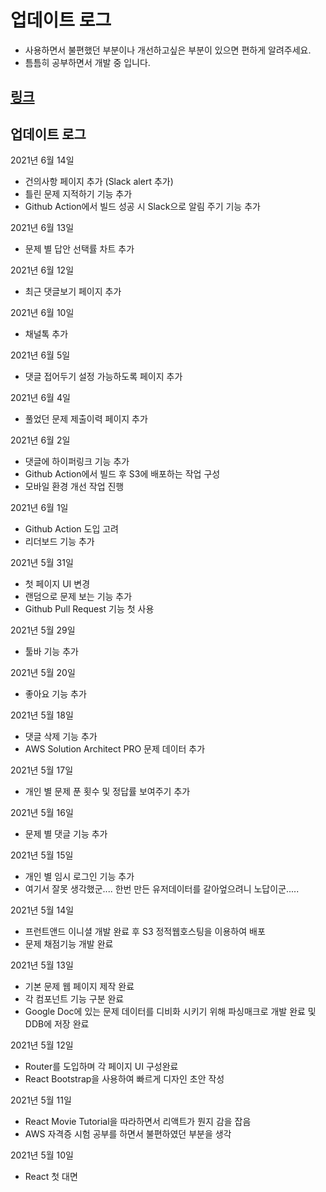 # 업데이트 로그
- 사용하면서 불편했던 부분이나 개선하고싶은 부분이 있으면 편하게 알려주세요.
- 틈틈히 공부하면서 개발 중 입니다.

## [링크](https://github.com/viassh/exam-boom)


## 업데이트 로그
2021년 6월 14일
- 건의사항 페이지 추가 (Slack alert 추가)
- 틀린 문제 지적하기 기능 추가
- Github Action에서 빌드 성공 시 Slack으로 알림 주기 기능 추가

2021년 6월 13일
- 문제 별 답안 선택률 차트 추가

2021년 6월 12일
- 최근 댓글보기 페이지 추가

2021년 6월 10일
- 채널톡 추가

2021년 6월 5일
- 댓글 접어두기 설정 가능하도록 페이지 추가

2021년 6월 4일
- 풀었던 문제 제출이력 페이지 추가

2021년 6월 2일
- 댓글에 하이퍼링크 기능 추가
- Github Action에서 빌드 후 S3에 배포하는 작업 구성
- 모바일 환경 개선 작업 진행

2021년 6월 1일
- Github Action 도입 고려
- 리더보드 기능 추가

2021년 5월 31일
- 첫 페이지 UI 변경
- 랜덤으로 문제 보는 기능 추가
- Github Pull Request 기능 첫 사용

2021년 5월 29일
- 툴바 기능 추가

2021년 5월 20일
- 좋아요 기능 추가

2021년 5월 18일
- 댓글 삭제 기능 추가
- AWS Solution Architect PRO 문제 데이터 추가

2021년 5월 17일
- 개인 별 문제 푼 횟수 및 정답률 보여주기 추가

2021년 5월 16일
- 문제 별 댓글 기능 추가

2021년 5월 15일
- 개인 별 임시 로그인 기능 추가
- 여기서 잘못 생각했군.... 한번 만든 유저데이터를 갈아엎으려니 노답이군.....

2021년 5월 14일
- 프런트앤드 이니셜 개발 완료 후 S3 정적웹호스팅을 이용하여 배포
- 문제 채점기능 개발 완료

2021년 5월 13일
- 기본 문제 웹 페이지 제작 완료
- 각 컴포넌트 기능 구분 완료
- Google Doc에 있는 문제 데이터를 디비화 시키기 위해 파싱매크로 개발 완료 및 DDB에 저장 완료

2021년 5월 12일
- Router를 도입하며 각 페이지 UI 구성완료
- React Bootstrap을 사용하여 빠르게 디자인 초안 작성

2021년 5월 11일
- React Movie Tutorial을 따라하면서 리액트가 뭔지 감을 잡음
- AWS 자격증 시험 공부를 하면서 불편하였던 부분을 생각

2021년 5월 10일
- React 첫 대면

